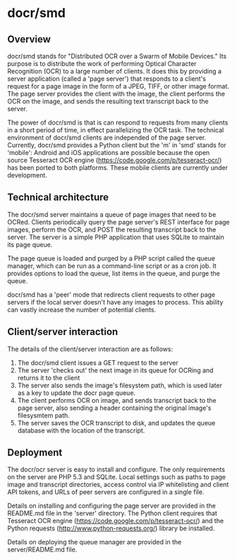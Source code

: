 # docr/smd 

## Overview

docr/smd stands for "Distributed OCR over a Swarm of Mobile Devices." Its purpose is to distribute the work of performing Optical Character Recognition (OCR) to a large number of clients. It does this by providing a server application (called a 'page server') that responds to a client's request for a page image in the form of a JPEG, TIFF, or other image format. The page server provides the client with the image, the client performs the OCR on the image, and sends the resulting text transcript back to the server. 

The power of docr/smd is that is can respond to requests from many clients in a short period of time, in effect parallelizing the OCR task. The technical environment of docr/smd clients are independed of the page server. Currently, docr/smd provides a Python client but the 'm' in 'smd' stands for 'mobile': Android and iOS applications are possible because the open source Tesseract OCR engine (https://code.google.com/p/tesseract-ocr/) has been ported to both platforms. These mobile clients are currently under development.

## Technical architecture

The docr/smd server maintains a queue of page images that need to be OCRed. Clients periodically query the page server's REST interface for page images, perform the OCR, and POST the resulting transcript back to the server. The server is a simple PHP application that uses SQLite to maintain its page queue. 

The page queue is loaded and purged by a PHP script called the queue manager, which can be run as a command-line script or as a cron job. It provides options to load the queue, list items in the queue, and purge the queue.

docr/smd has a 'peer' mode that redirects client requests to other page servers if the local server doesn't have any images to process. This ability can vastly increase the number of potential clients.

## Client/server interaction

The details of the client/server interaction are as follows:

1) The docr/smd client issues a GET request to the server
2) The server 'checks out' the next image in its queue for OCRing and returns it to the client
3) The server also sends the image's filesystem path, which is used later as a key to update the docr page queue.
4) The client performs OCR on image, and sends transcript back to the page server, also sending a header containing the original image's filesysmtem path.
5) The server saves the OCR transcript to disk, and updates the queue database with the location of the transcript.

## Deployment

The docr/ocr server is easy to install and configure. The only requirements on the server are PHP 5.3 and SQLite. Local settings such as paths to page image and transcript directories, access control via IP whitelisting and client API tokens, and URLs of peer servers are configured in a single file.

Details on installing and configuring the page server are provided in the README.md file in the 'server' directory. The Python client requires that Tesseract OCR engine (https://code.google.com/p/tesseract-ocr/) and the Python requests (http://www.python-requests.org/) library be installed.

Details on deploying the queue manager are provided in the server/README.md file.
